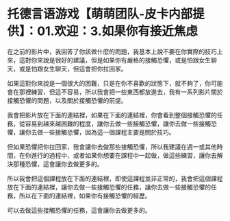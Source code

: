 # 托德言语游戏【萌萌团队-皮卡内部提供】：01.欢迎：3.如果你有接近焦虑

在之前的影片中，我回答了你該做什麼的問題，我基本上說不要在你實際的技巧上來，這對你來說是很好的建議，但是如果你有嚴格的接觸恐懼，或是怕跟女生聊天，或是怕跟女生聊天，但這會把你拉回家。

如果這對你來說是一個很大的困難，只是在你不喜歡的狀態下，就不夠了，你可能會在那裡練習，但這不容易，所以我會把一些東西都放進去，我有一系列影片關於接觸恐懼的問題，以及關於接觸恐懼的前提。

我會把影片放在下面的連結裡，如果在下面的連結裡，你會看到整個接觸恐懼的任務，從容易到越來越困難的程度，讓你去做一些接觸恐懼，讓你去做一些接觸恐懼，讓你去做一些接觸恐懼，因為這一個課程主要是關於技巧。

但如果恐懼把你拉回家，我會讓你去做那些接觸恐懼，所以我建議在週一或其他時間，在你進行的過程中，或者如果你想要在課程中一起做，做這些練習，讓你去解決那種恐懼，這會讓你去做更多的。

所以我會把這個課程放在下面的連結裡，即使這課程並非正常的，我會把這個課程放在下面的連結裡，讓你去做一些接觸恐懼的任務，讓你去做一些接觸恐懼的任務，所以在下面的連結裡，如果你有接觸恐懼的經歷。

可以去做這些接觸恐懼的任務，這會讓你去做更多的。